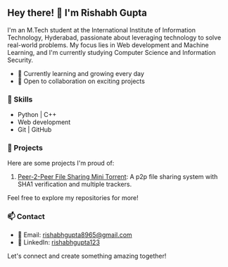 ## Hey there! 👋 I'm Rishabh Gupta

I'm an M.Tech student at the International Institute of Information Technology, Hyderabad, passionate about leveraging technology to solve real-world problems. My focus lies in Web development and Machine Learning, and I'm currently studying Computer Science and Information Security.

- 🌱 Currently learning and growing every day
- 🤝 Open to collaboration on exciting projects

### 🔧 Skills

- Python | C++
- Web development
- Git | GitHub

### 🌟 Projects

Here are some projects I'm proud of:

1. [Peer-2-Peer File Sharing Mini Torrent](https://github.com/rohithooda10/mini-torrent-p2p): A p2p file sharing system with SHA1 verification and multiple trackers.

Feel free to explore my repositories for more!

### 📫 Contact

- 📧 Email: rishabhgupta8965@gmail.com
- 💼 LinkedIn: [rishabhgupta123](https://www.linkedin.com/in/rishabhgupta123/)

Let's connect and create something amazing together!
